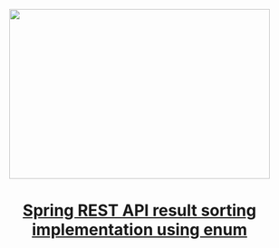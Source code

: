 
<p align="center">
  <img width="460" height="300" src="https://miro.medium.com/max/700/1*4aUDOW_xXYBss0DpU2GxoA.png">
</p>

<h1 align="center"><a href="https://medium.com/javarevisited/spring-rest-api-result-sorting-implementation-using-enum-6128eb47d428">Spring REST API result sorting implementation using enum
</a></h1>
